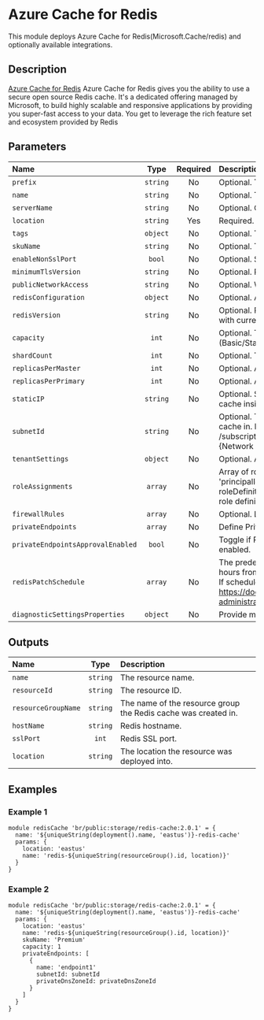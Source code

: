 # Azure Cache for Redis

This module deploys Azure Cache for Redis(Microsoft.Cache/redis) and optionally available integrations.

## Description

[Azure Cache for Redis](https://azure.microsoft.com/en-us/pricing/details/cache/)  Azure Cache for Redis gives you the ability to use a secure open source Redis cache. It's a dedicated offering managed by Microsoft, to build highly scalable and responsive applications by providing you super-fast access to your data. You get to leverage the rich feature set and ecosystem provided by Redis

## Parameters

| Name                              | Type     | Required | Description                                                                                                                                                                                                                                                                                     |
| :-------------------------------- | :------: | :------: | :---------------------------------------------------------------------------------------------------------------------------------------------------------------------------------------------------------------------------------------------------------------------------------------------- |
| `prefix`                          | `string` | No       | Optional. The prefix of the Redis cache resource name.                                                                                                                                                                                                                                          |
| `name`                            | `string` | No       | Optional. The name of the Redis cache resource.                                                                                                                                                                                                                                                 |
| `serverName`                      | `string` | No       | Optional. Override the name of the server.                                                                                                                                                                                                                                                      |
| `location`                        | `string` | Yes      | Required. The location to deploy the Redis cache service.                                                                                                                                                                                                                                       |
| `tags`                            | `object` | No       | Optional. Tags of the resource.                                                                                                                                                                                                                                                                 |
| `skuName`                         | `string` | No       | Optional. The type of Redis cache to deploy.                                                                                                                                                                                                                                                    |
| `enableNonSslPort`                | `bool`   | No       | Optional. Specifies whether the non-ssl Redis server port (6379) is enabled.                                                                                                                                                                                                                    |
| `minimumTlsVersion`               | `string` | No       | Optional. Requires clients to use a specified TLS version (or higher) to connect.                                                                                                                                                                                                               |
| `publicNetworkAccess`             | `string` | No       | Optional. Whether or not public network access is allowed for this resource.                                                                                                                                                                                                                    |
| `redisConfiguration`              | `object` | No       | Optional. All Redis Settings.                                                                                                                                                                                                                                                                   |
| `redisVersion`                    | `string` | No       | Optional. Redis version. Only major version will be used in PUT/PATCH request with current valid values: (4, 6).                                                                                                                                                                                |
| `capacity`                        | `int`    | No       | Optional. The size of the Redis cache to deploy. Valid values: for C (Basic/Standard) family (0, 1, 2, 3, 4, 5, 6), for P (Premium) family (1, 2, 3, 4).                                                                                                                                        |
| `shardCount`                      | `int`    | No       | Optional. The number of shards to be created on a Premium Cluster Cache.                                                                                                                                                                                                                        |
| `replicasPerMaster`               | `int`    | No       | Optional. Amount of replicas to create per master for this Redis Cache.                                                                                                                                                                                                                         |
| `replicasPerPrimary`              | `int`    | No       | Optional. Amount of replicas to create per primary for this Redis Cache.                                                                                                                                                                                                                        |
| `staticIP`                        | `string` | No       | Optional. Static IP address. Optionally, may be specified when deploying a Redis cache inside an existing Azure Virtual Network; auto assigned by default.                                                                                                                                      |
| `subnetId`                        | `string` | No       | Optional. The full resource ID of a subnet in a virtual network to deploy the Redis cache in. Example format: /subscriptions/{subscriptionId}/resourceGroups/{resourceGroupName}/Microsoft.{Network|ClassicNetwork}/VirtualNetworks/vnet1/subnets/subnet1.                                      |
| `tenantSettings`                  | `object` | No       | Optional. A dictionary of tenant settings.                                                                                                                                                                                                                                                      |
| `roleAssignments`                 | `array`  | No       | Array of role assignment objects that contain the 'roleDefinitionIdOrName' and 'principalId' to define RBAC role assignments on this resource. In the roleDefinitionIdOrName attribute, you can provide either the display name of the role definition, or its fully qualified ID               |
| `firewallRules`                   | `array`  | No       | Optional. List of firewall rules to create on server.                                                                                                                                                                                                                                           |
| `privateEndpoints`                | `array`  | No       | Define Private Endpoints that should be created for Azure Redis Cache.                                                                                                                                                                                                                          |
| `privateEndpointsApprovalEnabled` | `bool`   | No       | Toggle if Private Endpoints manual approval for Azure Redis Cache should be enabled.                                                                                                                                                                                                            |
| `redisPatchSchedule`              | `array`  | No       | The predefined schedule for patching redis server. The Patch Window lasts for 5 hours from the start_hour_utc.<br />If schedule is not specified, the update can happen at any time. See https://docs.microsoft.com/en-us/azure/azure-cache-for-redis/cache-administration#schedule-updates-faq |
| `diagnosticSettingsProperties`    | `object` | No       | Provide mysql diagnostic settings properties.                                                                                                                                                                                                                                                   |

## Outputs

| Name                | Type     | Description                                                    |
| :------------------ | :------: | :------------------------------------------------------------- |
| `name`              | `string` | The resource name.                                             |
| `resourceId`        | `string` | The resource ID.                                               |
| `resourceGroupName` | `string` | The name of the resource group the Redis cache was created in. |
| `hostName`          | `string` | Redis hostname.                                                |
| `sslPort`           | `int`    | Redis SSL port.                                                |
| `location`          | `string` | The location the resource was deployed into.                   |

## Examples

### Example 1

```bicep
module redisCache 'br/public:storage/redis-cache:2.0.1' = {
  name: '${uniqueString(deployment().name, 'eastus')}-redis-cache'
  params: {
    location: 'eastus'
    name: 'redis-${uniqueString(resourceGroup().id, location)}'
  }
}
```

### Example 2

```
module redisCache 'br/public:storage/redis-cache:2.0.1' = {
  name: '${uniqueString(deployment().name, 'eastus')}-redis-cache'
  params: {
    location: 'eastus'
    name: 'redis-${uniqueString(resourceGroup().id, location)}'
    skuName: 'Premium'
    capacity: 1
    privateEndpoints: [
      {
        name: 'endpoint1'
        subnetId: subnetId
        privateDnsZoneId: privateDnsZoneId
      }
    ]
  }
}
```